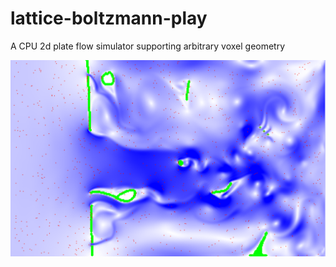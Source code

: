 # lattice-boltzmann-play

A CPU 2d plate flow simulator supporting arbitrary voxel geometry

![Some turbulence](screenshots/turbulence.png)

